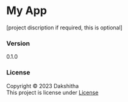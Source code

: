 # My App

[project discription if required, this is optional]

### Version
0.1.0

### License
Copyright &copy; 2023 Dakshitha <br>
This project is license under [License](Lisence.txt)